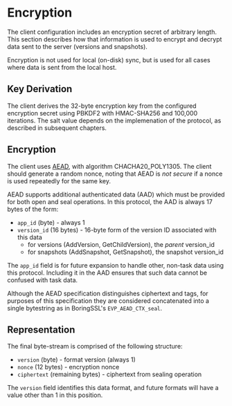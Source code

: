 # Encryption

The client configuration includes an encryption secret of arbitrary length.
This section describes how that information is used to encrypt and decrypt data sent to the server (versions and snapshots).

Encryption is not used for local (on-disk) sync, but is used for all cases where data is sent from the local host.

## Key Derivation

The client derives the 32-byte encryption key from the configured encryption secret using PBKDF2 with HMAC-SHA256 and 100,000 iterations.
The salt value depends on the implemenation of the protocol, as described in subsequent chapters.

## Encryption

The client uses [AEAD](https://commondatastorage.googleapis.com/chromium-boringssl-docs/aead.h.html), with algorithm CHACHA20_POLY1305.
The client should generate a random nonce, noting that AEAD is _not secure_ if a nonce is used repeatedly for the same key.

AEAD supports additional authenticated data (AAD) which must be provided for both open and seal operations.
In this protocol, the AAD is always 17 bytes of the form:
 * `app_id` (byte) - always 1
 * `version_id` (16 bytes) - 16-byte form of the version ID associated with this data
   * for versions (AddVersion, GetChildVersion), the _parent_ version_id
   * for snapshots (AddSnapshot, GetSnapshot), the snapshot version_id

The `app_id` field is for future expansion to handle other, non-task data using this protocol.
Including it in the AAD ensures that such data cannot be confused with task data.

Although the AEAD specification distinguishes ciphertext and tags, for purposes of this specification they are considered concatenated into a single bytestring as in BoringSSL's `EVP_AEAD_CTX_seal`.

## Representation

The final byte-stream is comprised of the following structure:

* `version` (byte) - format version (always 1)
* `nonce` (12 bytes) - encryption nonce
* `ciphertext` (remaining bytes) - ciphertext from sealing operation

The `version` field identifies this data format, and future formats will have a value other than 1 in this position.
